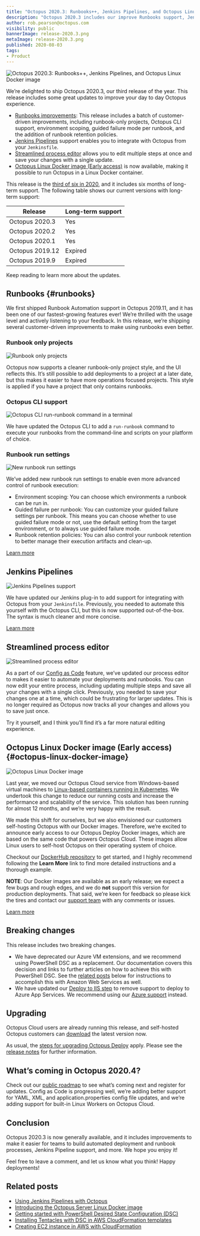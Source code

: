 ```yaml
---
title: "Octopus 2020.3: Runbooks++, Jenkins Pipelines, and Octopus Linux Docker image"
description: "Octopus 2020.3 includes our improve Runbooks support, Jenkins Pipelines, our streamlined process editor, and early access to our Octopus Linux Docker image."
author: rob.pearson@octopus.com
visibility: public
bannerImage: release-2020.3.png
metaImage: release-2020.3.png
published: 2020-08-03
tags:
- Product
---
```


![Octopus 2020.3: Runbooks++, Jenkins Pipelines, and Octopus Linux Docker image](release-2020.3.png)

We’re delighted to ship Octopus 2020.3, our third release of the year. This release includes some great updates to improve your day to day Octopus experience.

* [Runbooks improvements](blog/2020-08/octopus-release-2020-3/index.md#runbooks): This release includes a batch of customer-driven improvements, including runbook-only projects, Octopus CLI support, environment scoping, guided failure mode per runbook, and the addition of runbook retention policies.
* [Jenkins Pipelines](blog/2020-08/octopus-release-2020-3/index.md#jenkins-pipelines) support enables you to integrate with Octopus from your `Jenkinsfile`.
* [Streamlined process editor](blog/2020-08/octopus-release-2020-3/index.md#streamlined-process-editor) allows you to edit multiple steps at once and save your changes with a single update.
* [Octopus Linux Docker image (Early access)](blog/2020-08/octopus-release-2020-3/index.md#octopus-linux-image) is now available, making it possible to run Octopus in a Linux Docker container. 

This release is the [third of six in 2020](/blog/2020-03/releases-and-lts/index.md), and it includes six months of long-term support. The following table shows our current versions with long-term support:

| Release               | Long-term support           |
| --------------------- | --------------------------- |
| Octopus 2020.3        | Yes                         |
| Octopus 2020.2        | Yes                         |
| Octopus 2020.1        | Yes                         |
| Octopus 2019.12       | Expired                     |
| Octopus 2019.9        | Expired                     |

Keep reading to learn more about the updates.

## Runbooks {#runbooks}

We first shipped Runbook Automation support in Octopus 2019.11, and it has been one of our fastest-growing features ever! We’re thrilled with the usage level and actively listening to your feedback. In this release, we’re shipping several customer-driven improvements to make using runbooks even better.

### Runbook only projects

![Runbook only projects](runbook-only-projects.png "width=500")

Octopus now supports a cleaner runbook-only project style, and the UI reflects this. It’s still possible to add deployments to a project at a later date, but this makes it easier to have more operations focused projects. This style is applied if you have a project that only contains runbooks.

### Octopus CLI support

![Octopus CLI run-runbook command in a terminal](octopus-cli-run-runbook.png "width=500")

We have updated the Octopus CLI to add a `run-runbook` command to execute your runbooks from the command-line and scripts on your platform of choice.

### Runbook run settings

![New runbook run settings](runbook-run-settings.png "width=500") 

We’ve added new runbook run settings to enable even more advanced control of runbook execution:

* Environment scoping: You can choose which environments a runbook can be run in.
* Guided failure per runbook: You can customize your guided failure settings per runbook. This means you can choose whether to use guided failure mode or not, use the default setting from the target environment, or to always use guided failure mode.
* Runbook retention policies: You can also control your runbook retention to better manage their execution artifacts and clean-up.

[Learn more](https://octopus.com/docs/runbooks)

## Jenkins Pipelines

![Jenkins Pipelines support](jenkins-pipelines.png "width=500")

We have updated our Jenkins plug-in to add support for integrating with Octopus from your `Jenkinsfile`. Previously, you needed to automate this yourself with the Octopus CLI, but this is now supported out-of-the-box. The syntax is much cleaner and more concise.

[Learn more](/blog/2020-07/using-jenkins-pipelines/index.md)

## Streamlined process editor

![Streamlined process editor](streamlined-process-editor.png "width=500")

As a part of our [Config as Code](https://octopus.com/roadmap#pipeline-as-code) feature, we’ve updated our process editor to makes it easier to automate your deployments and runbooks. You can now edit your entire process, including updating multiple steps and save all your changes with a single click. Previously, you needed to save your changes one at a time, which could be frustrating for larger updates. This is no longer required as Octopus now tracks all your changes and allows you to save just once. 

Try it yourself, and I think you’ll find it’s a far more natural editing experience.

## Octopus Linux Docker image (Early access) {#octopus-linux-docker-image}

![Octopus Linux Docker image](octopus-linux-image.png "width=500")

Last year, we moved our Octopus Cloud service from Windows-based virtual machines to [Linux-based containers running in Kubernetes](https://octopus.com/blog/octopus-cloud-v2-why-kubernetes). We undertook this change to reduce our running costs and increase the performance and scalability of the service. This solution has been running for almost 12 months, and we’re very happy with the result. 

We made this shift for ourselves, but we also envisioned our customers self-hosting Octopus with our Docker images. Therefore, we’re excited to announce early access to our Octopus Deploy Docker images, which are based on the same code that powers Octopus Cloud. These images allow Linux users to self-host Octopus on their operating system of choice.

Checkout our [DockerHub repository](https://hub.docker.com/r/octopusdeploy/octopusdeploy) to get started, and I highly recommend following the **Learn More** link to find more detailed instructions and a thorough example.

**NOTE**: Our Docker images are available as an early release; we expect a few bugs and rough edges, and we do **not** support this version for production deployments. That said, we’re keen for feedback so please kick the tires and contact our [support team](https://octopus.com/support) with any comments or issues.

[Learn more](/blog/2020-08/introducing-linux-docker-image/index.md)

## Breaking changes

This release includes two breaking changes.

* We have deprecated our Azure VM extensions, and we recommend using PowerShell DSC as a replacement. Our documentation covers this decision and links to further articles on how to achieve this with PowerShell DSC. See the [related posts](blog/2020-08/octopus-release-2020-3/index.md#related-posts) below for instructions to accomplish this with Amazon Web Services as well.
* We have updated our [Deploy to IIS step](https://octopus.com/docs/deployment-examples/iis-websites-and-application-pools) to remove support to deploy to Azure App Services. We recommend using our [Azure support](https://octopus.com/docs/deployment-examples/azure-deployments) instead.

## Upgrading

Octopus Cloud users are already running this release, and self-hosted Octopus customers can [download](https://octopus.com/downloads/2020.3.0) the latest version now.  

As usual, the [steps for upgrading Octopus Deploy](https://octopus.com/docs/administration/upgrading) apply. Please see the [release notes](https://octopus.com/downloads/compare?to=2020.3.0) for further information.

## What’s coming in Octopus 2020.4?

Check out our [public roadmap](https://octopus.com/roadmap) to see what’s coming next and register for updates. Config as Code is progressing well, we’re adding better support for YAML, XML, and application.properties config file updates, and we’re adding support for built-in Linux Workers on Octopus Cloud.

## Conclusion

Octopus 2020.3 is now generally available, and it includes improvements to make it easier for teams to build automated deployment and runbook processes, Jenkins Pipeline support, and more. We hope you enjoy it! 

Feel free to leave  a comment, and let us know what you think! Happy deployments!

## Related posts

* [Using Jenkins Pipelines with Octopus](/blog/2020-07/using-jenkins-pipelines/index.md)
* [Introducing the Octopus Server Linux Docker image](/blog/2020-08/introducing-linux-docker-image/index.md)
* [Getting started with PowerShell Desired State Configuration (DSC)](/blog/2019-10/getting-started-with-powershell-dsc/index.md)
* [Installing Tentacles with DSC in AWS CloudFormation templates](/blog/2020-08/dsc-with-aws-cloudformation/index.md)
* [Creating EC2 instance in AWS with CloudFormation](/blog/2020-08/aws-cloudformation-ec2-examples/index.md)